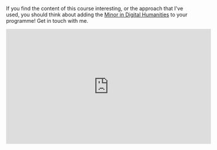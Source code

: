 If you find the content of this course interesting, or the approach that I've used, you should think about adding the [Minor in Digital Humanities](https://carleton.ca/dighum/minor-in-digital-humanities/) to your programme! Get in touch with me.


<iframe width="560" height="315" src="https://www.youtube.com/embed/Yf_SVyO5av4" title="YouTube video player" frameborder="0" allow="accelerometer; autoplay; clipboard-write; encrypted-media; gyroscope; picture-in-picture" allowfullscreen></iframe>